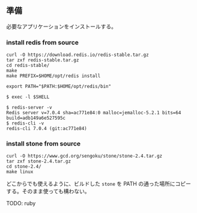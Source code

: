 
## 準備

必要なアプリケーションをインストールする。

### install redis from source

```
curl -O https://download.redis.io/redis-stable.tar.gz
tar zxf redis-stable.tar.gz 
cd redis-stable/
make
make PREFIX=$HOME/opt/redis install
```

```
export PATH="$PATH:$HOME/opt/redis/bin"
```

```
$ exec -l $SHELL
```


```
$ redis-server -v
Redis server v=7.0.4 sha=ac771e84:0 malloc=jemalloc-5.2.1 bits=64 build=adb149a6e527595c
$ redis-cli -v
redis-cli 7.0.4 (git:ac771e84)
```

### install stone from source

```
curl -O https://www.gcd.org/sengoku/stone/stone-2.4.tar.gz
tar zxf stone-2.4.tar.gz 
cd stone-2.4/
make linux
```

どこからでも使えるように、ビルドした `stone` を PATH の通った場所にコピーする。そのまま使っても構わない。


TODO: ruby


